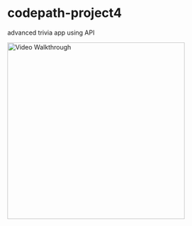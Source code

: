 # codepath-project4
advanced trivia app using API

<img src='Untitled.gif' width='400' alt='Video Walkthrough' />
